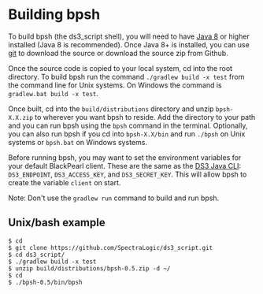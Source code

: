 # Building bpsh

To build bpsh (the ds3_script shell), you will need to have 
[Java 8](http://www.oracle.com/technetwork/java/javase/downloads/index.html) or higher installed 
(Java 8 is recommended). Once Java 8+ is installed, you can use [git](https://git-scm.com/) to download the source or 
download the source zip from Github.

Once the source code is copied to your local system, cd into the root directory. To build bpsh run the command 
`./gradlew build -x test` from the command line for Unix systems. On Windows the command is `gradlew.bat build -x test`.

Once built, cd into the `build/distributions` directory and unzip `bpsh-X.X.zip` to wherever you want bpsh to reside.
Add the directory to your path and you can run bpsh using the `bpsh` command in the terminal. Optionally, you can also 
run bpsh if you cd into `bpsh-X.X/bin` and run `./bpsh` on Unix systems or `bpsh.bat` on Windows systems.

Before running bpsh, you may want to set the environment variables for your default BlackPearl client. These are the 
same as the [DS3 Java CLI](https://github.com/SpectraLogic/ds3_java_cli#user-content-usage): `DS3_ENDPOINT`, 
`DS3_ACCESS_KEY`, and `DS3_SECRET_KEY`. This will allow bpsh to create the variable `client` on start.

Note: Don't use the `gradlew run` command to build and run bpsh.

## Unix/bash example
```
$ cd
$ git clone https://github.com/SpectraLogic/ds3_script.git
$ cd ds3_script/
$ ./gradlew build -x test
$ unzip build/distributions/bpsh-0.5.zip -d ~/
$ cd
$ ./bpsh-0.5/bin/bpsh
```

